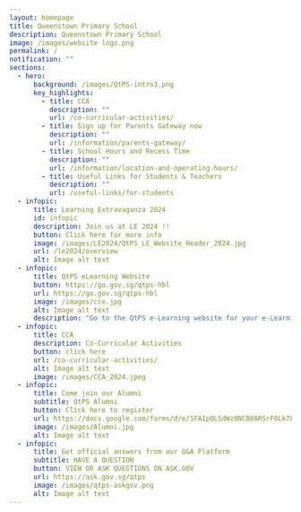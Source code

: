 ```yaml
---
layout: homepage
title: Queenstown Primary School
description: Queenstown Primary School
image: /images/website logo.png
permalink: /
notification: ""
sections:
  - hero:
      background: /images/QtPS-intro3.png
      key_highlights:
        - title: CCA
          description: ""
          url: /co-curricular-activities/
        - title: Sign up for Parents Gateway now
          description: ""
          url: /information/parents-gateway/
        - title: School Hours and Recess Time
          description: ""
          url: /information/location-and-operating-hours/
        - title: Useful Links for Students & Teachers
          description: ""
          url: /useful-links/for-students
  - infopic:
      title: Learning Extravaganza 2024
      id: infopic
      description: Join us at LE 2024 !!
      button: Click here for more info
      image: /images/LE2024/QtPS_LE_Website_Header_2024.jpg
      url: /le2024/overview
      alt: Image alt text
  - infopic:
      title: QtPS eLearning Website
      button: https://go.gov.sg/qtps-hbl
      url: https://go.gov.sg/qtps-hbl
      image: /images/cce.jpg
      alt: Image alt text
      description: "Go to the QtPS e-Learning website for your e-Learning instructions:"
  - infopic:
      title: CCA
      description: Co-Curricular Activities
      button: click here
      url: /co-curricular-activities/
      alt: Image alt text
      image: /images/CCA_2024.jpeg
  - infopic:
      title: Come join our Alumni
      subtitle: QtPS Alumni
      button: Click here to register
      url: https://docs.google.com/forms/d/e/1FAIpQLSdWz8NCB86RSrF0Lk7EuBSM2300rasnztuvwINCNBsIRKX2rg/viewform
      image: /images/Alumni.jpg
      alt: Image alt text
  - infopic:
      title: Get official answers from our Q&A Platform
      subtitle: HAVE A QUESTION
      button: VIEW OR ASK QUESTIONS ON ASK.GOV
      url: https://ask.gov.sg/qtps
      image: /images/qtps-askgov.png
      alt: Image alt text
---
```

